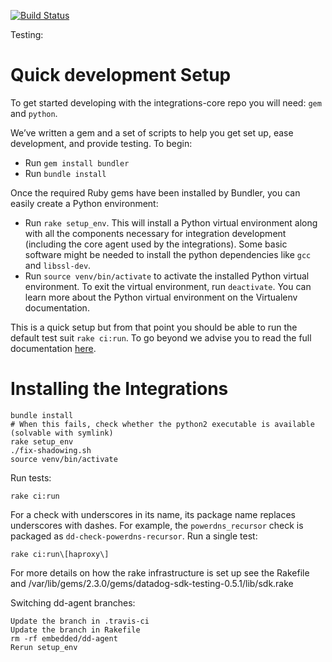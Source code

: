 [![Build Status](https://travis-ci.org/StackVista/sts-agent-integrations-core.svg?branch=master)](https://travis-ci.org/StackVista/sts-agent-integrations-core)

Testing:

# Quick development Setup

To get started developing with the integrations-core repo you will need: `gem` and `python`.

We’ve written a gem and a set of scripts to help you get set up, ease development, and provide testing. To begin:

- Run `gem install bundler`
- Run `bundle install`

Once the required Ruby gems have been installed by Bundler, you can easily create a Python environment:

- Run `rake setup_env`. This will install a Python virtual environment along
  with all the components necessary for integration development (including the
  core agent used by the integrations). Some basic software might be needed to
  install the python dependencies like `gcc` and `libssl-dev`.
- Run `source venv/bin/activate` to activate the installed Python virtual
  environment. To exit the virtual environment, run `deactivate`. You can learn
  more about the Python virtual environment on the Virtualenv documentation.

This is a quick setup but from that point you should be able to run the default test suit `rake ci:run`.
To go beyond we advise you to read the full documentation [here](http://docs.datadoghq.com/guides/integration_sdk/).

# Installing the Integrations

    bundle install
    # When this fails, check whether the python2 executable is available (solvable with symlink)
    rake setup_env
    ./fix-shadowing.sh
    source venv/bin/activate

Run tests:

    rake ci:run

For a check with underscores in its name, its package name replaces underscores with dashes. For example, the `powerdns_recursor` check is packaged as `dd-check-powerdns-recursor`.
Run a single test:

    rake ci:run\[haproxy\]

For more details on how the rake infrastructure is set up see the Rakefile and /var/lib/gems/2.3.0/gems/datadog-sdk-testing-0.5.1/lib/sdk.rake

Switching dd-agent branches:

    Update the branch in .travis-ci
    Update the branch in Rakefile
    rm -rf embedded/dd-agent
    Rerun setup_env

